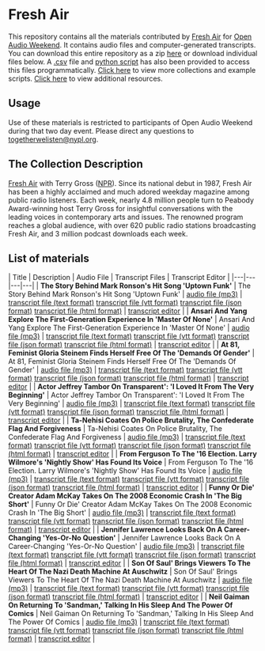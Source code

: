 # Fresh Air

This repository contains all the materials contributed by [Fresh Air](http://freshair.npr.org/) for [Open Audio Weekend](https://github.com/nypl-openaudio/start-here). It contains audio files and computer-generated transcripts. You can download this entire repository as a zip [here](https://s3.amazonaws.com/togetherwelisten.nypl.org/data/data-npr-fresh-air.zip) or download individual files below. A [.csv](https://github.com/nypl-openaudio/data-npr-fresh-air/blob/master/manifest.csv) file and [python script](https://github.com/nypl-openaudio/data-npr-fresh-air/blob/master/get_materials.py) has also been provided to access this files programmatically. [Click here](https://github.com/nypl-openaudio/start-here/materials) to view more collections and example scripts. [Click here](https://github.com/nypl-openaudio/start-here#resources) to view additional resources.

## Usage
Use of these materials is restricted to participants of Open Audio Weekend during that two day event. Please direct any questions to [togetherwelisten@nypl.org](mailto:togetherwelisten@nypl.org).

## The Collection Description
[Fresh Air](http://www.npr.org/programs/fresh-air/) with Terry Gross ([NPR](http://www.npr.org/)). Since its national debut in 1987, Fresh Air has been a highly acclaimed and much adored weekday magazine among public radio listeners. Each week, nearly 4.8 million people turn to Peabody Award-winning host Terry Gross for insightful conversations with the leading voices in contemporary arts and issues. The renowned program reaches a global audience, with over 620 public radio stations broadcasting Fresh Air, and 3 million podcast downloads each week.

## List of materials
| Title | Description | Audio File | Transcript Files | Transcript Editor |
|---|---|---|---|
| **The Story Behind Mark Ronson's Hit Song 'Uptown Funk'** | The Story Behind Mark Ronson's Hit Song 'Uptown Funk' | [audio file (mp3)](https://github.com/nypl-openaudio/data-npr-fresh-air/raw/master/audio/the-story-behind-mark-ronsons-hit-song-uptown-funk.mp3) | [transcript file (text format)](https://github.com/nypl-openaudio/data-npr-fresh-air/raw/master/transcripts/text/the-story-behind-mark-ronsons-hit-song-uptown-funk.text) [transcript file (vtt format)](https://github.com/nypl-openaudio/data-npr-fresh-air/raw/master/transcripts/vtt/the-story-behind-mark-ronsons-hit-song-uptown-funk.vtt) [transcript file (json format)](https://github.com/nypl-openaudio/data-npr-fresh-air/raw/master/transcripts/json/the-story-behind-mark-ronsons-hit-song-uptown-funk.json) [transcript file (html format)](https://github.com/nypl-openaudio/data-npr-fresh-air/raw/master/transcripts/html/the-story-behind-mark-ronsons-hit-song-uptown-funk.html) | [transcript editor](https://opentranscript.herokuapp.com/transcripts/the-story-behind-mark-ronsons-hit-song-uptown-funk) |
| **Ansari And Yang Explore The First-Generation Experience In 'Master Of None'** | Ansari And Yang Explore The First-Generation Experience In 'Master Of None' | [audio file (mp3)](https://github.com/nypl-openaudio/data-npr-fresh-air/raw/master/audio/ansari-and-yang-explore-the-firstgeneration-experience-in-master-of-none.mp3) | [transcript file (text format)](https://github.com/nypl-openaudio/data-npr-fresh-air/raw/master/transcripts/text/ansari-and-yang-explore-the-firstgeneration-experience-in-master-of-none.text) [transcript file (vtt format)](https://github.com/nypl-openaudio/data-npr-fresh-air/raw/master/transcripts/vtt/ansari-and-yang-explore-the-firstgeneration-experience-in-master-of-none.vtt) [transcript file (json format)](https://github.com/nypl-openaudio/data-npr-fresh-air/raw/master/transcripts/json/ansari-and-yang-explore-the-firstgeneration-experience-in-master-of-none.json) [transcript file (html format)](https://github.com/nypl-openaudio/data-npr-fresh-air/raw/master/transcripts/html/ansari-and-yang-explore-the-firstgeneration-experience-in-master-of-none.html) | [transcript editor](https://opentranscript.herokuapp.com/transcripts/ansari-and-yang-explore-the-firstgeneration-experience-in-master-of-none) |
| **At 81, Feminist Gloria Steinem Finds Herself Free Of The 'Demands Of Gender'** | At 81, Feminist Gloria Steinem Finds Herself Free Of The 'Demands Of Gender' | [audio file (mp3)](https://github.com/nypl-openaudio/data-npr-fresh-air/raw/master/audio/at-81-feminist-gloria-steinem-finds-herself-free-of-the-demands-of-gender.mp3) | [transcript file (text format)](https://github.com/nypl-openaudio/data-npr-fresh-air/raw/master/transcripts/text/at-81-feminist-gloria-steinem-finds-herself-free-of-the-demands-of-gender.text) [transcript file (vtt format)](https://github.com/nypl-openaudio/data-npr-fresh-air/raw/master/transcripts/vtt/at-81-feminist-gloria-steinem-finds-herself-free-of-the-demands-of-gender.vtt) [transcript file (json format)](https://github.com/nypl-openaudio/data-npr-fresh-air/raw/master/transcripts/json/at-81-feminist-gloria-steinem-finds-herself-free-of-the-demands-of-gender.json) [transcript file (html format)](https://github.com/nypl-openaudio/data-npr-fresh-air/raw/master/transcripts/html/at-81-feminist-gloria-steinem-finds-herself-free-of-the-demands-of-gender.html) | [transcript editor](https://opentranscript.herokuapp.com/transcripts/at-81-feminist-gloria-steinem-finds-herself-free-of-the-demands-of-gender) |
| **Actor Jeffrey Tambor On Transparent': 'I Loved It From The Very Beginning'** | Actor Jeffrey Tambor On Transparent': 'I Loved It From The Very Beginning' | [audio file (mp3)](https://github.com/nypl-openaudio/data-npr-fresh-air/raw/master/audio/actor-jeffrey-tambor-on-transparent-i-loved-it-from-the-very-beginning.mp3) | [transcript file (text format)](https://github.com/nypl-openaudio/data-npr-fresh-air/raw/master/transcripts/text/actor-jeffrey-tambor-on-transparent-i-loved-it-from-the-very-beginning.text) [transcript file (vtt format)](https://github.com/nypl-openaudio/data-npr-fresh-air/raw/master/transcripts/vtt/actor-jeffrey-tambor-on-transparent-i-loved-it-from-the-very-beginning.vtt) [transcript file (json format)](https://github.com/nypl-openaudio/data-npr-fresh-air/raw/master/transcripts/json/actor-jeffrey-tambor-on-transparent-i-loved-it-from-the-very-beginning.json) [transcript file (html format)](https://github.com/nypl-openaudio/data-npr-fresh-air/raw/master/transcripts/html/actor-jeffrey-tambor-on-transparent-i-loved-it-from-the-very-beginning.html) | [transcript editor](https://opentranscript.herokuapp.com/transcripts/actor-jeffrey-tambor-on-transparent-i-loved-it-from-the-very-beginning) |
| **Ta-Nehisi Coates On Police Brutality, The Confederate Flag And Forgiveness** | Ta-Nehisi Coates On Police Brutality, The Confederate Flag And Forgiveness | [audio file (mp3)](https://github.com/nypl-openaudio/data-npr-fresh-air/raw/master/audio/tanehisi-coates-on-police-brutality-the-confederate-flag-and-forgiveness.mp3) | [transcript file (text format)](https://github.com/nypl-openaudio/data-npr-fresh-air/raw/master/transcripts/text/tanehisi-coates-on-police-brutality-the-confederate-flag-and-forgiveness.text) [transcript file (vtt format)](https://github.com/nypl-openaudio/data-npr-fresh-air/raw/master/transcripts/vtt/tanehisi-coates-on-police-brutality-the-confederate-flag-and-forgiveness.vtt) [transcript file (json format)](https://github.com/nypl-openaudio/data-npr-fresh-air/raw/master/transcripts/json/tanehisi-coates-on-police-brutality-the-confederate-flag-and-forgiveness.json) [transcript file (html format)](https://github.com/nypl-openaudio/data-npr-fresh-air/raw/master/transcripts/html/tanehisi-coates-on-police-brutality-the-confederate-flag-and-forgiveness.html) | [transcript editor](https://opentranscript.herokuapp.com/transcripts/tanehisi-coates-on-police-brutality-the-confederate-flag-and-forgiveness) |
| **From Ferguson To The '16 Election. Larry Wilmore's 'Nightly Show' Has Found Its Voice** | From Ferguson To The '16 Election. Larry Wilmore's 'Nightly Show' Has Found Its Voice | [audio file (mp3)](https://github.com/nypl-openaudio/data-npr-fresh-air/raw/master/audio/from-ferguson-to-the-16-election-larry-wilmores-nightly-show.mp3) | [transcript file (text format)](https://github.com/nypl-openaudio/data-npr-fresh-air/raw/master/transcripts/text/from-ferguson-to-the-16-election-larry-wilmores-nightly-show.text) [transcript file (vtt format)](https://github.com/nypl-openaudio/data-npr-fresh-air/raw/master/transcripts/vtt/from-ferguson-to-the-16-election-larry-wilmores-nightly-show.vtt) [transcript file (json format)](https://github.com/nypl-openaudio/data-npr-fresh-air/raw/master/transcripts/json/from-ferguson-to-the-16-election-larry-wilmores-nightly-show.json) [transcript file (html format)](https://github.com/nypl-openaudio/data-npr-fresh-air/raw/master/transcripts/html/from-ferguson-to-the-16-election-larry-wilmores-nightly-show.html) | [transcript editor](https://opentranscript.herokuapp.com/transcripts/from-ferguson-to-the-16-election-larry-wilmores-nightly-show) |
| **Funny Or Die' Creator Adam McKay Takes On The 2008 Economic Crash In 'The Big Short'** | Funny Or Die' Creator Adam McKay Takes On The 2008 Economic Crash In 'The Big Short' | [audio file (mp3)](https://github.com/nypl-openaudio/data-npr-fresh-air/raw/master/audio/funny-or-die-creator-adam-mckay-takes-on-the-2008-economic-crash.mp3) | [transcript file (text format)](https://github.com/nypl-openaudio/data-npr-fresh-air/raw/master/transcripts/text/funny-or-die-creator-adam-mckay-takes-on-the-2008-economic-crash.text) [transcript file (vtt format)](https://github.com/nypl-openaudio/data-npr-fresh-air/raw/master/transcripts/vtt/funny-or-die-creator-adam-mckay-takes-on-the-2008-economic-crash.vtt) [transcript file (json format)](https://github.com/nypl-openaudio/data-npr-fresh-air/raw/master/transcripts/json/funny-or-die-creator-adam-mckay-takes-on-the-2008-economic-crash.json) [transcript file (html format)](https://github.com/nypl-openaudio/data-npr-fresh-air/raw/master/transcripts/html/funny-or-die-creator-adam-mckay-takes-on-the-2008-economic-crash.html) | [transcript editor](https://opentranscript.herokuapp.com/transcripts/funny-or-die-creator-adam-mckay-takes-on-the-2008-economic-crash) |
| **Jennifer Lawrence Looks Back On A Career-Changing 'Yes-Or-No Question'** | Jennifer Lawrence Looks Back On A Career-Changing 'Yes-Or-No Question' | [audio file (mp3)](https://github.com/nypl-openaudio/data-npr-fresh-air/raw/master/audio/jennifer-lawrence-looks-back-on-a-careerchanging-yesorno-question.mp3) | [transcript file (text format)](https://github.com/nypl-openaudio/data-npr-fresh-air/raw/master/transcripts/text/jennifer-lawrence-looks-back-on-a-careerchanging-yesorno-question.text) [transcript file (vtt format)](https://github.com/nypl-openaudio/data-npr-fresh-air/raw/master/transcripts/vtt/jennifer-lawrence-looks-back-on-a-careerchanging-yesorno-question.vtt) [transcript file (json format)](https://github.com/nypl-openaudio/data-npr-fresh-air/raw/master/transcripts/json/jennifer-lawrence-looks-back-on-a-careerchanging-yesorno-question.json) [transcript file (html format)](https://github.com/nypl-openaudio/data-npr-fresh-air/raw/master/transcripts/html/jennifer-lawrence-looks-back-on-a-careerchanging-yesorno-question.html) | [transcript editor](https://opentranscript.herokuapp.com/transcripts/jennifer-lawrence-looks-back-on-a-careerchanging-yesorno-question) |
| **Son Of Saul' Brings Viewers To The Heart Of The Nazi Death Machine At Auschwitz** | Son Of Saul' Brings Viewers To The Heart Of The Nazi Death Machine At Auschwitz | [audio file (mp3)](https://github.com/nypl-openaudio/data-npr-fresh-air/raw/master/audio/son-of-saul-brings-viewers-to-the-heart-of-the-nazi-death-machine.mp3) | [transcript file (text format)](https://github.com/nypl-openaudio/data-npr-fresh-air/raw/master/transcripts/text/son-of-saul-brings-viewers-to-the-heart-of-the-nazi-death-machine.text) [transcript file (vtt format)](https://github.com/nypl-openaudio/data-npr-fresh-air/raw/master/transcripts/vtt/son-of-saul-brings-viewers-to-the-heart-of-the-nazi-death-machine.vtt) [transcript file (json format)](https://github.com/nypl-openaudio/data-npr-fresh-air/raw/master/transcripts/json/son-of-saul-brings-viewers-to-the-heart-of-the-nazi-death-machine.json) [transcript file (html format)](https://github.com/nypl-openaudio/data-npr-fresh-air/raw/master/transcripts/html/son-of-saul-brings-viewers-to-the-heart-of-the-nazi-death-machine.html) | [transcript editor](https://opentranscript.herokuapp.com/transcripts/son-of-saul-brings-viewers-to-the-heart-of-the-nazi-death-machine) |
| **Neil Gaiman On Returning To 'Sandman,' Talking In His Sleep And The Power Of Comics** | Neil Gaiman On Returning To 'Sandman,' Talking In His Sleep And The Power Of Comics | [audio file (mp3)](https://github.com/nypl-openaudio/data-npr-fresh-air/raw/master/audio/neil-gaiman-on-returning-to-sandman-talking-in-his-sleep.mp3) | [transcript file (text format)](https://github.com/nypl-openaudio/data-npr-fresh-air/raw/master/transcripts/text/neil-gaiman-on-returning-to-sandman-talking-in-his-sleep.text) [transcript file (vtt format)](https://github.com/nypl-openaudio/data-npr-fresh-air/raw/master/transcripts/vtt/neil-gaiman-on-returning-to-sandman-talking-in-his-sleep.vtt) [transcript file (json format)](https://github.com/nypl-openaudio/data-npr-fresh-air/raw/master/transcripts/json/neil-gaiman-on-returning-to-sandman-talking-in-his-sleep.json) [transcript file (html format)](https://github.com/nypl-openaudio/data-npr-fresh-air/raw/master/transcripts/html/neil-gaiman-on-returning-to-sandman-talking-in-his-sleep.html) | [transcript editor](https://opentranscript.herokuapp.com/transcripts/neil-gaiman-on-returning-to-sandman-talking-in-his-sleep) |
